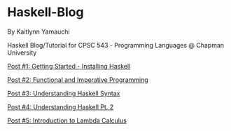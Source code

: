 # Haskell-Blog

By Kaitlynn Yamauchi

Haskell Blog/Tutorial for CPSC 543 - Programming Languages @ Chapman University

[Post #1: Getting Started - Installing Haskell](https://github.com/klkyamauchi/Haskell-Blog/blob/main/P1-GettingStarted.md)

[Post #2: Functional and Imperative Programming](https://github.com/klkyamauchi/Haskell-Blog/blob/main/P2-FunctionalAndImperativeProgramming.md) 

[Post #3: Understanding Haskell Syntax](https://github.com/klkyamauchi/Haskell-Blog/blob/main/P3-UnderstandingHaskellSyntax.md)

[Post #4: Understanding Haskell Pt. 2](https://github.com/klkyamauchi/Haskell-Blog/blob/main/P4-UnderstandingHaskellPart2.md)

[Post #5: Introduction to Lambda Calculus](https://github.com/klkyamauchi/Haskell-Blog/blob/main/P5-IntroToLambdaCalculus.md)
 
